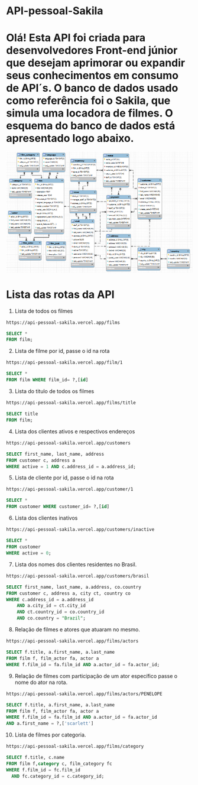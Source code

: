 # API-pessoal-Sakila

# Olá! Esta API foi criada para desenvolvedores Front-end júnior que desejam aprimorar ou expandir seus conhecimentos em consumo de API´s. O banco de dados usado como referência foi o Sakila, que simula uma locadora de filmes. O esquema do banco de dados está apresentado logo abaixo.
 <img alt="Rafa-Js" src="./src/schema/SampleSakila.png">
 
# Lista das rotas da API

1. Lista de todos os filmes
```
https://api-pessoal-sakila.vercel.app/films
```
```sql
SELECT *
FROM film;
```
2. Lista de filme por id, passe o id na rota
```
https://api-pessoal-sakila.vercel.app/film/1
```
```sql
SELECT *
FROM film WHERE film_id= ?,[id]
```

3. Lista do titulo de todos os filmes
```
https://api-pessoal-sakila.vercel.app/films/title
```
```sql
SELECT title
FROM film;
```

4. Lista dos clientes ativos e respectivos endereços
```
https://api-pessoal-sakila.vercel.app/customers
```
```sql
SELECT first_name, last_name, address
FROM customer c, address a
WHERE active = 1 AND c.address_id = a.address_id;
```
5. Lista de cliente por id, passe o id na rota
```
https://api-pessoal-sakila.vercel.app/customer/1
```
```sql
SELECT *
FROM customer WHERE customer_id= ?,[id]
```
6. Lista dos clientes inativos
```
https://api-pessoal-sakila.vercel.app/customers/inactive
```
```sql
SELECT *
FROM customer
WHERE active = 0;
```

7. Lista dos nomes dos clientes residentes no Brasil.
```
https://api-pessoal-sakila.vercel.app/customers/brasil
```
```sql
SELECT first_name, last_name, a.address, co.country
FROM customer c, address a, city ct, country co
WHERE c.address_id = a.address_id
	AND a.city_id = ct.city_id
	AND ct.country_id = co.country_id
    AND co.country = "Brazil";
```
8. Relação de filmes e atores que atuaram no mesmo.
```
https://api-pessoal-sakila.vercel.app/films/actors
```
```sql
SELECT f.title, a.first_name, a.last_name
FROM film f, film_actor fa, actor a
WHERE f.film_id = fa.film_id AND a.actor_id = fa.actor_id;
```

9. Relação de filmes com participação de um ator específico passe o nome do ator na rota.
```
https://api-pessoal-sakila.vercel.app/films/actors/PENELOPE
```
```sql
SELECT f.title, a.first_name, a.last_name
FROM film f, film_actor fa, actor a
WHERE f.film_id = fa.film_id AND a.actor_id = fa.actor_id
AND a.first_name = ?,['scarlett']
```

10. Lista de filmes por categoria.
```
https://api-pessoal-sakila.vercel.app/films/category
```
```sql
SELECT f.title, c.name 
FROM film f,category c, film_category fc
WHERE f.film_id = fc.film_id
  AND fc.category_id = c.category_id;
```

